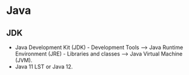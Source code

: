 # Java
## JDK
- Java Development Kit (JDK) - Development Tools --> Java Runtime Environment (JRE) - Libraries and classes --> Java Virtual Machine (JVM).
- Java 11 LST or Java 12.